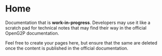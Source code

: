 # Home

Documentation that is **work-in-progress**. Developers may use it like a scratch pad for technical notes that
may find their way in the official OpenG2P documentation.

Feel free to create your pages here, but ensure that the same are deleted once the content is published in the
official documentation. 

